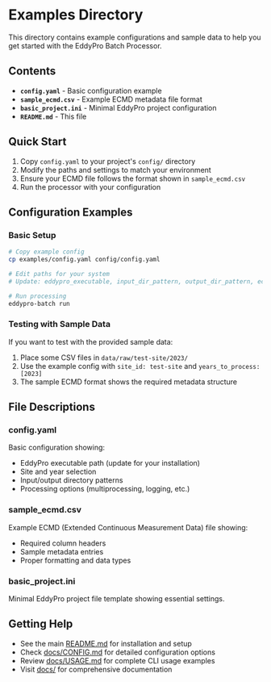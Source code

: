 # Examples Directory

This directory contains example configurations and sample data to help you get started with the EddyPro Batch Processor.

## Contents

- **`config.yaml`** - Basic configuration example
- **`sample_ecmd.csv`** - Example ECMD metadata file format
- **`basic_project.ini`** - Minimal EddyPro project configuration
- **`README.md`** - This file

## Quick Start

1. Copy `config.yaml` to your project's `config/` directory
2. Modify the paths and settings to match your environment
3. Ensure your ECMD file follows the format shown in `sample_ecmd.csv`
4. Run the processor with your configuration

## Configuration Examples

### Basic Setup

```bash
# Copy example config
cp examples/config.yaml config/config.yaml

# Edit paths for your system
# Update: eddypro_executable, input_dir_pattern, output_dir_pattern, ecmd_file

# Run processing
eddypro-batch run
```

### Testing with Sample Data

If you want to test with the provided sample data:

1. Place some CSV files in `data/raw/test-site/2023/`
2. Use the example config with `site_id: test-site` and `years_to_process: [2023]`
3. The sample ECMD format shows the required metadata structure

## File Descriptions

### config.yaml

Basic configuration showing:

- EddyPro executable path (update for your installation)
- Site and year selection
- Input/output directory patterns
- Processing options (multiprocessing, logging, etc.)

### sample_ecmd.csv

Example ECMD (Extended Continuous Measurement Data) file showing:

- Required column headers
- Sample metadata entries
- Proper formatting and data types

### basic_project.ini

Minimal EddyPro project file template showing essential settings.

## Getting Help

- See the main [README.md](../README.md) for installation and setup
- Check [docs/CONFIG.md](../docs/CONFIG.md) for detailed configuration options
- Review [docs/USAGE.md](../docs/USAGE.md) for complete CLI usage examples
- Visit [docs/](../docs/) for comprehensive documentation
